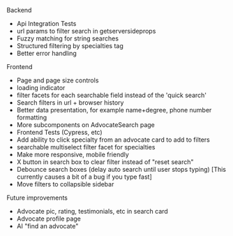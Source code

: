 Backend
- Api Integration Tests
- url params to filter search in getserversideprops
- Fuzzy matching for string searches
- Structured filtering by specialties tag
- Better error handling

Frontend
- Page and page size controls
- loading indicator
- filter facets for each searchable field instead of the 'quick search'
- Search filters in url + browser history
- Better data presentation, for example name+degree, phone number formatting
- More subcomponents on AdvocateSearch page
- Frontend Tests (Cypress, etc)
- Add ability to click specialty from an advocate card to add to filters
- searchable multiselect filter facet for specialties
- Make more responsive, mobile friendly
- X button in search box to clear filter instead of "reset search"
- Debounce search boxes (delay auto search until user stops typing) [This currently causes a bit of a bug if you type fast]
- Move filters to collapsible sidebar

Future improvements
- Advocate pic, rating, testimonials, etc in search card
- Advocate profile page
- AI "find an advocate"